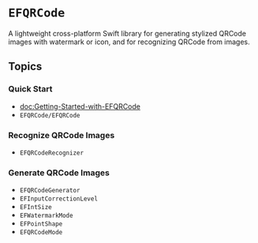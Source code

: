 # ``EFQRCode``

A lightweight cross-platform Swift library for generating stylized QRCode images with watermark or icon, and for recognizing QRCode from images.

## Topics

### Quick Start 

- <doc:Getting-Started-with-EFQRCode>
- ``EFQRCode/EFQRCode``

### Recognize QRCode Images

- ``EFQRCodeRecognizer``

### Generate QRCode Images

- ``EFQRCodeGenerator``
- ``EFInputCorrectionLevel``
- ``EFIntSize``
- ``EFWatermarkMode``
- ``EFPointShape``
- ``EFQRCodeMode``
